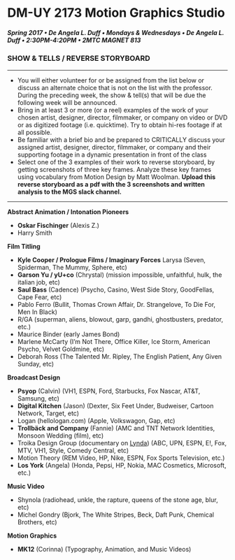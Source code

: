 # DM-UY 2173 Motion Graphics Studio

##### Spring 2017 • De Angela L. Duff • Mondays & Wednesdays • De Angela L. Duff • 2:30PM-4:20PM • 2MTC MAGNET 813

### SHOW & TELLS / REVERSE STORYBOARD

---

* You will either volunteer for or be assigned from the list below or discuss an alternate choice that is not on the list with the professor. During the preceding week, the show & tell(s) that will be due the following week will be announced. 
* Bring in at least 3 or more (or a reel) examples of the work of your chosen artist, designer, director, filmmaker, or company on video or DVD or as digitized footage (i.e. quicktime). Try to obtain hi-res footage if at all possible.
* Be familiar with a brief bio and be prepared to CRITICALLY discuss your assigned artist, designer, director, filmmaker, or company and their supporting footage in a dynamic presentation in front of the class
* Select one of the 3 examples of their work to reverse storyboard, by getting screenshots of three key frames. Analyze these key frames using vocabulary from Motion Design by Matt Woolman. **Upload this reverse storyboard as a pdf with the 3 screenshots and written analysis to the MGS slack channel.**

---

**Abstract Animation / Intonation Pioneers**
* **Oskar Fischinger** (Alexis Z.)
* Harry Smith

**Film Titling**
* **Kyle Cooper / Prologue Films / Imaginary Forces** Larysa
(Seven, Spiderman, The Mummy, Sphere, etc)
* **Garson Yu / yU+co** (Chrystal)
(mission impossible, unfaithful, hulk, the italian job, etc)
* **Saul Bass** (Cadence)
(Psycho, Casino, West Side Story, GoodFellas, Cape Fear, etc)
* Pablo Ferro
(Bullit, Thomas Crown Affair, Dr. Strangelove, To Die For, Men In Black)
* R/GA
(superman, aliens, blowout, garp, gandhi, ghostbusters, predator, etc.)
* Maurice Binder
(early James Bond)
* Marlene McCarty
(I’m Not There, Office Killer, Ice Storm, American Psycho, Velvet Goldmine, etc)
* Deborah Ross
(The Talented Mr. Ripley, The English Patient, Any Given Sunday, etc)

**Broadcast Design**
* **Psyop** (Calvin)
(VH1, ESPN, Ford, Starbucks, Fox Nascar, AT&T, Samsung, etc)
* **Digital Kitchen** (Jason)
(Dexter, Six Feet Under, Budweiser, Cartoon Network, Target, etc)
* Logan (hellologan.com)
(Apple, Volkswagon, Gap, etc)
* **Trollbäck and Company** (Fannie)
(AMC and TNT Network Identities, Monsoon Wedding (film), etc)
* Troika Design Group (documentary on [Lynda](http://nyu.edu/lynda))
(ABC, UPN, ESPN, E!, Fox, MTV, VH1, Style, Comedy Central, etc)
* Motion Theory
(REM Video, HP, Nike, ESPN, Fox Sports Television, etc.)
* **Los York** (Angela)
(Honda, Pepsi, HP, Nokia, MAC Cosmetics, Microsoft, etc.)

**Music Video**
* Shynola
(radiohead, unkle, the rapture, queens of the stone age, blur, etc)
* Michel Gondry
(Bjork, The White Stripes, Beck, Daft Punk, Chemical Brothers, etc)

**Motion Graphics**
* **MK12** (Corinna)
(Typography, Animation, and Music Videos)